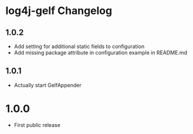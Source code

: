 # log4j-gelf Changelog

## 1.0.2

* Add setting for additional static fields to configuration
* Add missing package attribute in configuration example in README.md


## 1.0.1

* Actually start GelfAppender


# 1.0.0

* First public release
